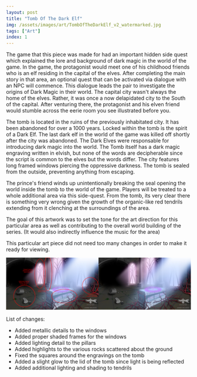 ```yaml
---
layout: post
title: "Tomb Of The Dark Elf"
img: /assets/images/art/TombOfTheDarkElf_v2_watermarked.jpg
tags: ["Art"]
index: 1
---
```


The game that this piece was made for had an important hidden side quest which explained the lore and background of dark magic in the world of the game. In the game, the protagonist would meet one of his childhood friends who is an elf residing in the capital of the elves. After completing the main story in that area, an optional quest that can be activated via dialogue with an NPC will commence. This dialogue leads the pair to investigate the origins of Dark Magic in their world. The capital city wasn't always the home of the elves. Rather, it was once a now delapidated city to the South of the capital. After venturing there, the protagonist and his elven friend would stumble across the eerie room you see illustrated before you.

The tomb is located in the ruins of the previously inhabitated city. It has been abandoned for over a 1000 years. Locked within the tomb is the spirit of a Dark Elf. The last dark elf in the world of the game was killed off shortly after the city was abandoned. The Dark Elves were responsable for introducing dark magic into the world. The Tomb itself has a dark magic engraving written in elvish, but none of the words are decipherable since the script is common to the elves but the words differ. The city features long framed windows piercing the oppressive darkness. The tomb is sealed from the outside, preventing anything from escaping.

The prince's friend winds up unintentionally breaking the seal opening the world inside the tomb to the world of the game. Players will be treated to a whole additional area via this side-quest. From the tomb, its very clear there is something very wrong given the growth of the organic-like red tendrils extending from it clenching at the surroundings of the area.

The goal of this artwork was to set the tone for the art direction for this particular area as well as contributing to the overall world building of the series. (It would also indirectly influence the music for the area)

This particular art piece did not need too many changes in order to make it ready for viewing.

![Tomb of the Dark Elf](/assets/images/art/ComparisonOfTomb_watermarked.jpg)

List of changes:

- Added metallic details to the windows
- Added proper shaded frames for the windows
- Added lighting detail to the pillars
- Added highlights to the various rocks scattered about the ground
- Fixed the squares around the engravings on the tomb
- Added a slight glow to the lid of the tomb since light is being reflected
- Added additional lighting and shading to tendrils
